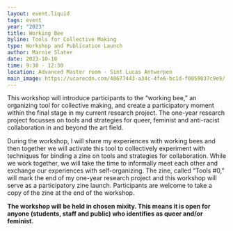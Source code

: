 ```yaml
---
layout: event.liquid
tags: event
year: "2023"
title: Working Bee
byline: Tools for Collective Making
type: Workshop and Publication Launch
author: Marnie Slater
date: 2023-10-18
time: 9:30 - 12:30
location: Advanced Master room - Sint Lucas Antwerpen
main_image: https://ucarecdn.com/48677443-a34c-4fe6-bc1d-f0059037c9e9/
---
```

This workshop will introduce participants to the “working bee,” an organizing tool for collective making, and create a participatory moment within the final stage in my current research project. The one-year research project focusses on tools and strategies for queer, feminist and anti-racist collaboration in and beyond the art field. 

During the workshop, I will share my experiences with working bees and then together we will activate this tool to collectively experiment with techniques for binding a zine on tools and strategies for collaboration. While we work together, we will take the time to informally meet each other and exchange our experiences with self-organizing. The zine, called “Tools #0,” will mark the end of my one-year research project and this workshop will serve as a participatory zine launch. Participants are welcome to take a copy of the zine at the end of the workshop.

**The workshop will be held in chosen mixity. This means it is open for anyone (students, staff and public) who identifies as queer and/or feminist.**
